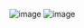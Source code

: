 ![image](https://user-images.githubusercontent.com/105909639/181935617-8fd6c03a-d395-4e1c-81d0-7a821143a9d9.png)
![image](https://user-images.githubusercontent.com/105909639/181935647-5020623b-319a-4c8d-a6eb-0d3924e91c97.png)

